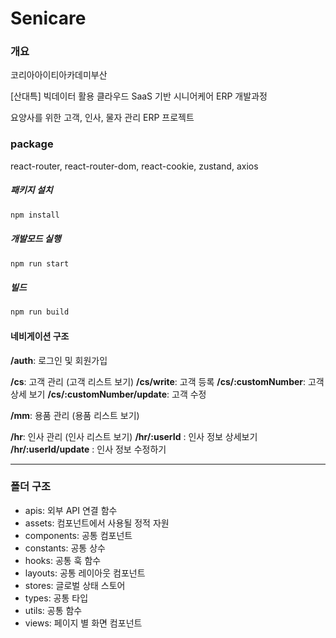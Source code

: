 # Senicare

### 개요
코리아아이티아카데미부산

[산대특] 빅데이터 활용 클라우드 SaaS 기반 시니어케어 ERP 개발과정

요양사를 위한 고객, 인사, 물자 관리 ERP 프로젝트

### package 
react-router, react-router-dom, react-cookie, zustand, axios

##### 패키지 설치
```bash
npm install
```
##### 개발모드 실행
```bash
npm run start
```
##### 빌드
```bash
npm run build
```

#### 네비게이션 구조
**/auth**: 로그인 및 회원가입

**/cs**: 고객 관리 (고객 리스트 보기)
**/cs/write**: 고객 등록
**/cs/:customNumber**: 고객 상세 보기
**/cs/:customNumber/update**: 고객 수정

**/mm**: 용품 관리 (용품 리스트 보기)

**/hr**: 인사 관리 (인사 리스트 보기)
**/hr/:userId** :  인사 정보 상세보기
**/hr/:userId/update** :  인사 정보 수정하기

***

### 폴더 구조
- apis:  외부 API 연결 함수
- assets: 컴포넌트에서 사용될 정적 자원
- components: 공통 컴포넌트
- constants: 공통 상수
- hooks: 공통 훅 함수
- layouts: 공통 레이아웃 컴포넌트 
- stores: 글로벌 상태 스토어
- types: 공통 타입
- utils: 공통 함수
- views: 페이지 별 화면 컴포넌트
